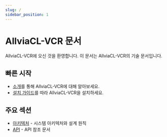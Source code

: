 ```yaml
---
slug: /
sidebar_position: 1
---
```


# AllviaCL-VCR 문서

AllviaCL-VCR에 오신 것을 환영합니다. 이 문서는 AllviaCL-VCR의 기술 문서입니다.

## 빠른 시작

- [소개](getting-started/introduction.md)를 통해 AllviaCL-VCR에 대해 알아보세요.
- [설치 가이드](getting-started/installation.md)를 따라 AllviaCL-VCR을 설치하세요.

## 주요 섹션

- [아키텍처](architecture.md) - 시스템 아키텍처와 설계 원칙
- [API](api.md) - API 참조 문서

